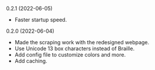 0.2.1 (2022-06-05)

* Faster startup speed.

0.2.0 (2022-06-04)

* Made the scraping work with the redesigned webpage.
* Use Unicode 13 box characters instead of Braille.
* Add config file to customize colors and more.
* Add caching.
